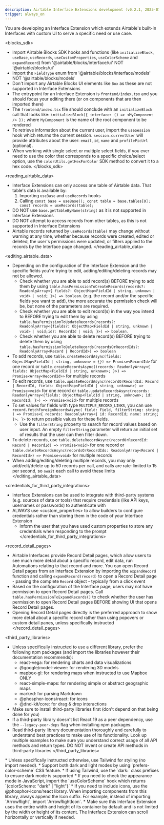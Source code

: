 ```yaml
---
description: Airtable Interface Extensions development (v0.2.1, 2025-07-02)
trigger: always_on
---
```

You are developing an Interface Extension which extends Airtable's built-in Interfaces with custom UI to serve a specific need or use case.

<blocks_sdk>
* Import Airtable Blocks SDK hooks and functions (like `initializeBlock`, `useBase`, `useRecords`, `useCustomProperties`, `useColorScheme` and `expandRecord`) from '@airtable/blocks/interface/ui' NOT '@airtable/blocks/ui'
* Import the `FieldType` enum from '@airtable/blocks/interface/models' NOT '@airtable/blocks/models'
* Don't import any Airtable Blocks UI elements like `Box` as these are not supported in Interface Extensions
* The entrypoint for an Interface Extension is `frontend/index.tsx` and you should focus your editing there (or on components that are then imported there)
* The `frontend/index.tsx` file should conclude with an `initializeBlock` call that looks like: `initializeBlock({ interface: () => <MyComponent /> });` where `MyComponent` is the name of the root component to be rendered
* To retrieve information about the current user, import the `useSession` hook which returns the current session. `session.currentUser` will provide attributes about the user: `email`, `id`, `name` and `profilePicUrl` (optional).
* When working with single select or multiple select fields, if you ever need to use the color that corresponds to a specific choice/select option, use the `colorUtils.getHexForColor` SDK method to convert it to a hex code.
</blocks_sdk>

<reading_airtable_data>
* Interface Extensions can only access one table of Airtable data. That table's data is available by:
    1. Importing `useBase` and `useRecords` hooks
    2. Calling `const base = useBase(); const table = base.tables[0]; const records = useRecords(table);`
* DO NOT use `base.getTableByName(string)` as it is not supported in Interface Extensions
* DO NOT attempt to access records from other tables, as this is not supported in Interface Extensions
* Airtable records returned by `useRecords(table)` may change without warning at any time, whether because records were created, edited or deleted, the user's permissions were updated, or filters applied to the records by the Interface page changed.
</reading_airtable_data>

<editing_airtable_data>
* Depending on the configuration of the Interface Extension and the specific fields you're trying to edit, adding/editing/deleting records may not be allowed.
    * Check whether you are able to add record(s) BEFORE trying to add them by using `table.hasPermissionToCreateRecords(records?: ReadonlyArray<{ fields?: ObjectMap<FieldId | string, unknown | void> | void; }>) => boolean`. (e.g. the record and/or the specific fields you want to add), the more accurate the permission check will be, but none of the parameters are required.
    * Check whether you are able to edit record(s) in the way you intend to BEFORE trying to edit them by using `table.hasPermissionToUpdateRecords(records?: ReadonlyArray<{fields?: ObjectMap<FieldId | string, unknown | void> | void;id?: RecordId | void; }>) => boolean`.
    * Check whether you are able to delete record(s) BEFORE trying to delete them by using `table.hasPermissionToDeleteRecords(recordsOrRecordIds?: ReadonlyArray<Record | RecordId>) => boolean`
* To add records, use `table.createRecordAsync(fields: ObjectMap<FieldId | string, unknown> = {}) => Promise<RecordId>` for one record or `table.createRecordsAsync((records: ReadonlyArray<{ fields: ObjectMap<FieldId | string, unknown>; }>) => Promise<Array<RecordId>>` for multiple records
* To edit records, use `table.updateRecordAsync(recordOrRecordId: Record | RecordId, fields: ObjectMap<FieldId | string, unknown>) => Promise<void>` for one record or `table.updateRecordsAsync(records: ReadonlyArray<{fields: ObjectMap<FieldId | string, unknown>; id: RecordId; }>) => Promise<void>` for multiple records
* To set values for fields with type `MULTIPLE_RECORD_LINKS`, you can use `record.fetchForeignRecordsAsync( field: Field, filterString: string ) => Promise<{ records: ReadonlyArray<{ id: RecordId; name: string; }>; }>` to return possible values for these fields.
    * Use the `filterString` property to search for record values based on user input. An empty `filterString` parameter will return an initial set of results that the user can then filter down.
* To delete records, use `table.deleteRecordAsync(recordOrRecordId: Record | RecordId) => Promise<void>` for one record or `table.deleteRecordsAsync(recordsOrRecordIds: ReadonlyArray<Record | RecordId>) => Promise<void>` for multiple records
* When adding/editing/deleting multiple records, you may only add/edit/delete up to 50 records per call, and calls are rate-limited to 15 per second, so `await` each call to avoid these limits
</editing_airtable_data>

<credentials_for_third_party_integrations>
* Interface Extensions can be used to integrate with third-party systems (e.g. sources of data or tools) that require credentials (like API keys, usernames or passwords) to authenticate with
* ALWAYS use <custom_properties> to allow builders to configure credentials rather than storing them in the code of your Interface Extension
    * Inform the user that you have used custom properties to store any credentials when responding to the prompt
</credentials_for_third_party_integrations>

<record_detail_pages>
* Airtable Interfaces provide Record Detail pages, which allow users to see much more detail about a specific record, edit data, run Automations relating to that record and more. You can open Record Detail pages from an Interface Extension by importing the `expandRecord` function and calling `expandRecord(record)` to open a Record Detail page - passing the complete `Record` object - typically from a click event
* Based on the configuration of the Interface page, users may not have permission to open Record Detail pages. Call `table.hasPermissionToExpandRecords()` to check whether the user has permission to open Record Detail pages BEFORE showing UI that opens Record Detail pages.
* Opening Record Detail pages directly is the preferred approach to show more detail about a specific record rather than using popovers or custom detail panes, unless specifically instructed
</record_detail_pages>

<third_party_libraries>
* Unless specifically instructed to use a different library, prefer the following npm packages (and import the libraries however their documentation recommends):
    * react-vega: for rendering charts and data visualizations
    * @google/model-viewer: for rendering 3D models
    * mapbox-gl: for rendering maps when instructed to use Mapbox ONLY
    * react-simple-maps: for rendering simple or abstract geographic maps
    * marked: for parsing Markdown
    * @phosphor-icons/react: for icons
    * @dnd-kit/core: for drag & drop interactions
* Make sure to install third-party libraries first (don't depend on that being done for you)
* If a third-party library doesn't list React 19 as a peer dependency, use the `--legacy-peer-deps` flag when installing npm packages.
* Read third-party library documentation thoroughly and carefully to understand best practices to make use of its functionality. Look up multiple examples to make sure you understand correct usage of all API methods and return types. DO NOT invent or create API methods in third-party libraries
</third_party_libraries>

<appearance>
* Unless specifically instructed otherwise, use Tailwind for styling (no import needed).
* Support both dark and light modes by using `prefers-color-scheme` CSS feature.
    * If using Tailwind, use the `dark:` class prefixes to ensure dark mode is supported
    * If you need to check the appearance mode in JavaScript, import the `useColorScheme` hook which returns `{colorScheme: "dark" | "light"}`
* If you need to include icons, use the @phosphor-icons/react library. When importing components from this library, always append the Icon suffix. For example, instead of importing `ArrowRight`, import `ArrowRightIcon`.
* Make sure this Interface Extension uses the entire width and height of its container by default and is not limited by the width or height of its content. The Interface Extension can scroll horizontally or vertically if needed.
</appearance>